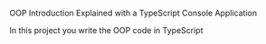 OOP Introduction Explained with a TypeScript Console Application

In this project you write the OOP code in TypeScript
